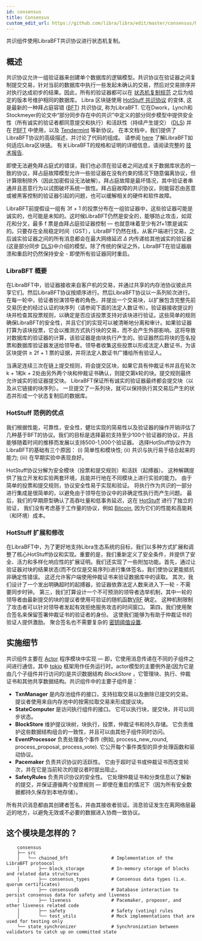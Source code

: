 ```yaml
---
id: consensus
title: Consensus
custom_edit_url: https://github.com/libra/libra/edit/master/consensus/README.md
---
```


共识组件使用LibraBFT共识协议进行状态机复制。

## 概述

共识协议允许一组验证器来创建单个数据库的逻辑模型。共识协议在验证器之间复制提交交易，针对当前的数据库中执行一些发起未确认的交易，然后对交易排序并对执行达成初步的结果。因此，所有的验证器都可以在 [状态机复制规范](https://dl.acm.org/citation.cfm?id=98167) 之后为给定的版本号维护相同的数据库。 Libra 区块链使用 [HotStuff 共识协议](https://arxiv.org/pdf/1803.05069.pdf) 的变体, 这是最新的一种拜占庭容错 ([BFT](https://en.wikipedia.org/wiki/Byzantine_fault)) 共识协议, 称为LibraBFT. 它在Dwork，Lynch和Stockmeyer的论文中“部分同步存在中的共识”中定义的部分同步模型中提供安全性（所有诚实的验证者都同意提交和执行）和活跃性（持续产生提交） ([DLS](https://groups.csail.mit.edu/tds/papers/Lynch/jacm88.pdf)) 并在 [PBFT](http://pmg.csail.mit.edu/papers/osdi99.pdf) 中使用，以及 [Tendermint](https://arxiv.org/abs/1807.04938) 等新协议。 在本文档中，我们提供了LibraBFT协议的高级描述，并讨论了代码的组成。 请参阅 [here](https://developers.libra.org/docs/the-libra-blockchain-paper) 了解LibraBFT如何适应Libra区块链。 有关LibraBFT的规格和证明的详细信息，请阅读完整的 [技术报告](https://developers.libra.org/docs/state-machine-replication-paper).

即使无法避免拜占庭式的错误，我们也必须在验证者之间达成关于数据库状态的一致的协议，拜占庭故障模型允许一些验证器在没有约束的情况下随意偏离协议，但计算限制除外（因此加密假设无法破解）。拜占庭故障是最坏情况，其中验证者串通并且恶意行为以试图破坏系统一致性。拜占庭故障的共识协议，则能容忍由恶意或被黑客控制的验证器引起的问题，也可以缓解相关的硬件和软件故障。

LibraBFT前提假设一组有 3f + 1 的投票分布在一组验证器中，这些验证器可能是诚实的，也可能是未知的。这时候LibraBFT仍然是安全的，能够防止攻击，如双花和分叉，最多 f 票是由拜占庭验证器控制 &mdash; 也就意味着至少有2f+1票是诚实的。只要存在全局稳定时间（GST），LibraBFT仍然在线，从客户端进行交易，之后诚实验证器之间的所有消息都会在最大网络延迟 $\Delta$ 内传递给其他诚实的验证器(这是部分同步 [DLS](https://groups.csail.mit.edu/tds/papers/Lynch/jacm88.pdf))中介绍的模型。除了传统的保证之外，LibraBFT在验证器崩溃和重启时仍然保持安全 - 即使所有验证器同时重启。

### LibraBFT 概要

在LibraBFT中，验证器接收来自客户机的交易，并通过共享的内存池协议彼此共享它们。然后LibraBFT协议按顺序进行。然后LibraBFT协议以一系列轮次进行。在每一轮中，验证者扮演领导者的角色，并提出一个交易块，以扩展包含完整先前交易历史的经过认证的块序列（请参阅下面的法定人数证书）。验证器接收提议的块并检查其投票规则，以确定是否应该投票支持对该块进行验证。这些简单的规则确保LibraBFT的安全性，并且它们的实现可以被清晰地分离和审计。如果验证器打算为该块投票，它会以推测方式执行块的交易，而不会产生外部影响。这将导致对数据库的验证器的计算，该验证器是由块执行产生的。验证器然后将块的签名投票和数据库验证器发送给领导者。领导者收集这些投票以形成法定人数证书，为该区块提供 $\ge$ 2f + 1 票的证据，并将法定人数证书广播给所有验证人。

当满足连续三次在链上提交规则，将会提交区块，如果它具有仲裁证书并且在轮次k + 1和k + 2处由另外两个块和仲裁证书确认，则提交第k轮的块。提交规则最终允许诚实的验证器提交块。 LibraBFT保证所有诚实的验证器最终都会提交块（以及从它链接的块序列）。 一旦提交了一系列块，就可以保持执行其交易后产生的状态并形成一个状态复制后的数据库。

### HotStuff 范例的优点

我们根据性能，可靠性，安全性，健壮实现的简易性以及验证器的操作开销评估了几种基于BFT的协议。我们的目标是选择最初支持至少100个验证器的协议，并且能够随着时间的推移而发展以支持500-1,000个验证器。 选择HotStuff协议作为LibraBFT的基础有三个原因： (i) 简单性和模块性; (ii) 共识与执行易于结合起来的能力; (iii) 在早期实验中表现良好。

HotStuff协议分解为安全模块（投票和提交规则）和活跃（起搏器）。 这种解耦提供了独立开发和实验两套环境，且能并行地在不同模块上进行实验的能力。 由于简单的投票和提交规则，协议安全性易于实现和验证。 将执行作为共识的一部分进行集成是很简单的，以避免由于领导在协议中的非确定性执行而产生问题。 最后，我们的早期原型确认了高吞吐量和低事务延迟，这在 [HotStuff]((https://arxiv.org/pdf/1803.05069.pdf)) 进行了独立的验证， 我们没有考虑基于工作量的协议，例如 [Bitcoin](https://bitcoin.org/bitcoin.pdf), 因为它们的性能和高能耗（和环境）成本。

### HotStuff 扩展和修改

在LibraBFT中，为了更好地支持Libra生态系统的目标，我们以多种方式扩展和调整了核心HotStuff协议和实现。重要的是，我们重新定义了安全条件，并提供了安全、活力和多样化响应性的扩展证明。我们还实现了一些附加功能。首先，通过让验证器对块的结果状态(而不仅仅是交易序列)进行集体签名，我们使协议更能抵抗非确定性错误。 这还允许客户端使用仲裁证书来验证数据库中的读取。 其次，我们设计了一个发出明确超时的起搏器，验证器依靠法定人数来进入下一轮 - 不需要同步时钟。 第三，我们打算设计一个不可预测的领导者选举机制，其中一轮的领导者由最新提交的块的提议者使用可验证的随机函数[VRF](https://people.csail.mit.edu/silvio/Selected%20Scientific%20Papers/Pseudo%20Randomness/Verifiable_Random_Functions.pdf) 确定。 这种机制限制了攻击者可以针对领导者发起有效拒绝服务攻击的时间窗口。 第四，我们使用聚合签名来保留签署仲裁证书的验证者的身份。 这使我们能够为有助于仲裁证书的验证人提供激励。 聚合签名也不需要复杂的 [密钥阈值设置](https://www.cypherpunks.ca/~iang/pubs/DKG.pdf).

## 实施细节

共识组件主要在 [Actor](https://en.wikipedia.org/wiki/Actor_model) 程序模块中实现 &mdash; 即，它使用消息传递在不同的子组件之间进行通信，其中 [tokio](https://tokio.rs/) 框架用作任务运行时。actor模型的主要例外是(因为它是由几个子组件并行访问的)是共识数据结构 *BlockStore* ，它管理块、执行、仲裁证书和其他共享数据结构。共识组件中的主要子组件是：

* **TxnManager** 是内存池组件的接口，支持拉取交易以及删除已提交的交易。 提议者使用来自内存池中的按需拉取交易来形成提议块。
* **StateComputer** 是访问执行组件的接口。 它可以执行块，提交块，并可以同步状态。
* **BlockStore** 维护提议块树，块执行，投票，仲裁证书和持久存储。 它负责维护这些数据结构组合的一致性，并且可以由其他子组件同时访问。 
* **EventProcessor** 负责处理各个事件 (例如, process_new_round, process_proposal, process_vote). 它公开每个事件类型的异步处理函数和驱动协议。
* **Pacemaker** 负责共识协议的活跃性。 它由于超时证书或仲裁证书而改变轮次，并在它是当前轮次的提议者时提出阻止。
* **SafetyRules** 负责共识协议的安全性。 它处理仲裁证书和分类信息以了解新的提交，并保证遵循两个投票规则 &mdash; 即使在重启的情况下（因为所有安全数据都持久保存到本地存储）。

所有共识消息都由其创建者签名，并由其接收者验证。消息验证发生在离网络层最近的地方，以避免无效或不必要的数据进入协商一致协议。

## 这个模块是怎样的？

```
    consensus
    ├── src
    │   └── chained_bft                # Implementation of the LibraBFT protoocol
    │       ├── block_storage          # In-memory storage of blocks and related data structures
    │       ├── consensus_types        # Consensus data types (i.e. quorum certificates)
    │       ├── consensusdb            # Database interaction to persist consensus data for safety and liveness
    │       ├── liveness               # Pacemaker, proposer, and other liveness related code
    │       ├── safety                 # Safety (voting) rules
    │       └── test_utils             # Mock implementations that are used for testing only
    └── state_synchronizer             # Synchronization between validators to catch up on committed state
```

